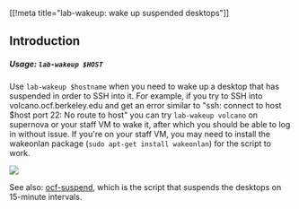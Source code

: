 [[!meta title="lab-wakeup: wake up suspended desktops"]]

## Introduction

##### Usage: `lab-wakeup $HOST`

Use `lab-wakeup $hostname` when you need to wake up a desktop that has suspended in order to SSH into it. For example, if you try to SSH into volcano.ocf.berkeley.edu and get an error similar to "ssh: connect to host $host port 22: No route to host" you can try `lab-wakeup volcano` on supernova or your staff VM to wake it, after which you should be able to log in without issue. If you're on your staff VM, you may need to install the wakeonlan package (`sudo apt-get install wakeonlan`) for the script to work.

![](https://i.fluffy.cc/rLBlrNjrlnRN5tP9WjXjH8mkTss09fNH.png)

See also: [ocf-suspend](https://github.com/ocf/puppet/blob/master/modules/ocf_desktop/files/suspend/ocf-suspend), which is the script that suspends the desktops on 15-minute intervals.
